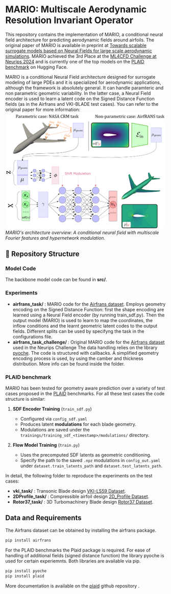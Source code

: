 # MARIO: Multiscale Aerodynamic Resolution Invariant Operator

This repository contains the implementation of MARIO, a conditional neural field architecture for predicting aerodynamic fields around airfoils. The original paper of MARIO is available in preprint at [Towards scalable surrogate models based on Neural Fields for large scale aerodynamic simulations](https://arxiv.org/abs/2505.14704).
MARIO achieved the 3rd Place at the [ML4CFD Challenge at Neurips 2024](https://neurips.cc/virtual/2024/competition/84799) and is currently one of the top models on the [PLAID benchmark](https://huggingface.co/PLAIDcompetitions) on Hugging Face.

MARIO is a conditional Neural Field architecture designed for surrogate modeling of large PDEs and it is specialized for aerodynamic applications, although the framework is absolutely general. It can handle paramteric and non parametric geometric variability. In the latter case, a Neural Field encoder is used to learn a latent code on the Signed Distance Function fields (as in the Airfrans and VKI-BLADE test cases). You can refer to the original paper for more information:
![MARIO Architecture](figures/new_overview_final.png)
*MARIO's architecture overview: A conditional neural field with multiscale Fourier features and hypernetwork modulation.*


## 📁 Repository Structure

### Model Code
The backbone model code can be found in **src/**.

### Experiments

- **airfrans_task/**  : MARIO code for the  [Airfrans dataset](https://airfrans.readthedocs.io/en/latest/index.html). Employs geometry encoding on the Signed Distance Function: first the shape encoding are learned using a Neural Field encoder (by running train_sdf.py). Then the output model (MARIO) is used to learn to map the coordinates, the inflow conditions and the learnt geometric latent codes to the output fields. Different splits can be used by specifyng the task in the configurations file.
- **airfrans_task_challenge/**  : Original MARIO code for the  [Airfrans dataset](https://airfrans.readthedocs.io/en/latest/index.html) used in the Neurips Challenge The data handling relies on the library  [pyoche](https://pypi.org/project/pyoche/). The code is structured with callbacks. A simplified geometry encoding process is used, by using the camber and thickness distribution. More info can be found inside the folder.

### PLAID benchmark
MARIO has been tested for geometry aware prediction over a variety of test cases proposed in the [PLAID](https://arxiv.org/abs/2505.02974) benchmarks. For all these test cases the code structure is similar: 

1. **SDF Encoder Training** (`train_sdf.py`)

   * Configured via `config_sdf.yaml`
   * Produces latent **modulations** for each blade geometry.
   * Modulations are saved under the `trainings/training_sdf_<timestamp>/modulations/` directory.

2. **Flow Model Training** (`train.py`)

   * Uses the precomputed SDF latents as geometric conditioning.
   * Specify the path to the saved `.npz` modulations in `config_out.yaml` under `dataset.train_latents_path` and  `dataset.test_latents_path`.

In detail, the following folder to reproduce the experiments on the test cases:

- **vki_task/** : Transonic Blade design [VKI-LS59 Dataset](https://huggingface.co/spaces/PLAIDcompetitions/VKILS59Benchmark).
- **2DProfile_task/** : Compressible airfoil design [2D_Profile Dataset](https://huggingface.co/spaces/PLAIDcompetitions/2DprofileBenchmark).
- **Rotor37_task/** : 3D Turbomachinery Blade design [Rotor37 Dataset](https://huggingface.co/spaces/PLAIDcompetitions/Rotor37Benchmark).


## Data and Requirements

The Airfrans dataset can be obtained by installing the airfrans package. 
```bash
pip install airfrans

```
For the PLAID benchmarks the Plaid package is required. For ease of handling of additional fields (signed distance function) the library pyoche is used for certain experiemnts. Both libraries are available via pip.
```bash
pip install pyoche
pip install plaid

```
More documentation is available on the [plaid](https://github.com/PLAID-lib/plaid) github repository .


